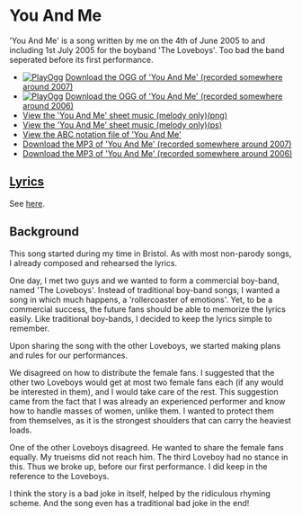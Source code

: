 # You And Me

'You And Me' is a song written by me on the 4th of June 2005 to and
including 1st July 2005 for the boyband 'The Loveboys'. Too bad the band
seperated before its first performance.

- [![PlayOgg](http://static.fsf.org/playogg/Play_ogg_80x15.png "I support PlayOgg!")](http://playogg.org)
  [Download the OGG of 'You And Me' (recorded somewhere around 2007)](http://www.richelbilderbeek.nl/CD06_18YouAndMe.ogg)
- [![PlayOgg](http://static.fsf.org/playogg/Play_ogg_80x15.png "I support PlayOgg!")](http://playogg.org)
  [Download the OGG of 'You And Me' (recorded somewhere around 2006)](http://www.richelbilderbeek.nl/CD05_18YouAndMe.ogg)
- [View the 'You And Me' sheet music (melody only)(png)](41_you_and_me.png)
- [View the 'You And Me' sheet music (melody only)(ps)](41_you_and_me.ps)
- [View the ABC notation file of 'You And Me'](41_you_and_me.abc)
- [Download the MP3 of 'You And Me' (recorded somewhere around 2007)](http://www.richelbilderbeek.nl/CD06_18YouAndMe.mp3)
- [Download the MP3 of 'You And Me' (recorded somewhere around 2006)](http://www.richelbilderbeek.nl/CD05_18YouAndMe.mp3)

## [Lyrics](41_you_and_me.txt)

See [here](41_you_and_me.txt).

## Background

This song started during my time in Bristol.
As with most non-parody songs, I already composed
and rehearsed the lyrics.

One day, I met two guys and we wanted to form a
commercial boy-band, named 'The Loveboys'. Instead
of traditional boy-band songs, I wanted a song
in which much happens, a 'rollercoaster of emotions'.
Yet, to be a commercial success, the future fans
should be able to memorize the lyrics easily.
Like traditional boy-bands, I decided to keep the
lyrics simple to remember.

Upon sharing the song with the other Loveboys, we
started making plans and rules for our performances.

We disagreed on how to distribute the female fans.
I suggested that the other two Loveboys would get
at most two female fans each (if any would be
interested in them), and I would take care of the rest.
This suggestion came from the fact that I was already
an experienced performer and know how to handle masses
of women, unlike them. I wanted to protect them from
themselves, as it is the strongest shoulders that
can carry the heaviest loads.

One of the other Loveboys disagreed. He wanted to
share the female fans equally. My trueisms did
not reach him. The third Loveboy had no stance in
this. Thus we broke up, before our first performance.
I did keep in the reference to the Loveboys.

I think the story is a bad joke in itself,
helped by the ridiculous rhyming scheme.
And the song even has a traditional bad joke in the end!

